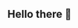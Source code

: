 ## Hello there 👋

<!--
**smoonmare/smoonmare** is a ✨ _special_ ✨ repository because its `README.md` (this file) appears on your GitHub profile.

- 🔭 I’m currently working on the ecommerce website for an artist
- 🌱 I’m currently learning Angular Framework
- :books: I'm currently reading "The Autobiography of Benjamin Franklin" by Benjamin Franklin

⚡ Fun fact: In many Eurasian languages, chai or cha is the word for tea. This comes from the Persian چای chay, which originated from the Cantonese Chinese word for tea 茶 chá. (The English word 'tea', on the other hand, comes from the Teochew dialect of Chinese "teeh".)
Here are some ideas to get you started:



- 👯 I’m looking to collaborate on ...
- 🤔 I’m looking for help with ...
- 💬 Ask me about ...
- 📫 How to reach me: ...
- 😄 Pronouns: ...
- ⚡ Fun fact: ...
-->
